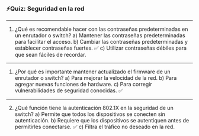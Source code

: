 ### ⚡️Quiz: Seguridad en la red

---

1. ¿Qué es recomendable hacer con las contraseñas predeterminadas en un enrutador o switch?
a) Mantener las contraseñas predeterminadas para facilitar el acceso.
b) Cambiar las contraseñas predeterminadas y establecer contraseñas fuertes. ✅
c) Utilizar contraseñas débiles para que sean fáciles de recordar.

---

1. ¿Por qué es importante mantener actualizado el firmware de un enrutador o switch?
a) Para mejorar la velocidad de la red.
b) Para agregar nuevas funciones de hardware.
c) Para corregir vulnerabilidades de seguridad conocidas. ✅
    
---
    
2. ¿Qué función tiene la autenticación 802.1X en la seguridad de un switch?
a) Permite que todos los dispositivos se conecten sin autenticación.
b) Requiere que los dispositivos se autentiquen antes de permitirles conectarse. ✅
c) Filtra el tráfico no deseado en la red.